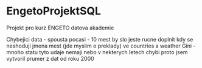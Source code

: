 # EngetoProjektSQL
Projekt pro kurz ENGETO datova akademie

Chybejici data -
spousta pocasi - 10 mest by slo jeste rucne doplnit kdy se neshoduji jmena mest (jde myslim o preklady) ve countries a weather
Gini - mnoho statu tyto udaje nemaji nebo v nekterych letech chybi proto jsem vytvoril prumer z dat od roku 2000 
